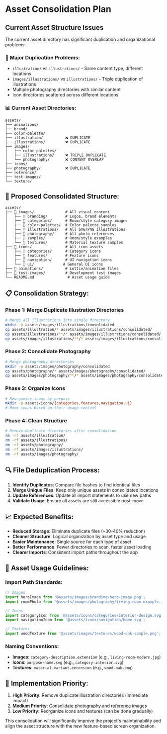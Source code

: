 # Asset Consolidation Plan

## Current Asset Structure Issues

The current asset directory has significant duplication and organizational problems:

### 🚨 **Major Duplication Problems:**
- `illustration/` vs `illustrations/` - Same content type, different locations
- `images/illustrations/` vs `illustrations/` - Triple duplication of illustrations
- Multiple photography directories with similar content
- Icon directories scattered across different locations

### 📊 **Current Asset Directories:**
```
assets/
├── animations/
├── brand/
├── color-palette/
├── illustration/          ❌ DUPLICATE
├── illustrations/         ❌ DUPLICATE  
├── images/
│   ├── color-palettes/
│   ├── illustrations/     ❌ TRIPLE DUPLICATE
│   └── photography/       ❌ CONTENT OVERLAP
├── icons/
├── photography/           ❌ DUPLICATE
├── reference/
├── test-images/
└── texture/
```

## 🎯 **Proposed Consolidated Structure:**

```
assets/
├── 📂 images/              # All visual content
│   ├── 📂 branding/        # Logos, brand elements
│   ├── 📂 categories/      # Room/style category images
│   ├── 📂 color-palettes/  # Color palette samples
│   ├── 📂 illustrations/   # All SVG/PNG illustrations
│   ├── 📂 photography/     # All photo references
│   ├── 📂 samples/         # Room/style examples
│   └── 📂 textures/        # Material texture samples
├── 📂 icons/               # All icon assets
│   ├── 📂 categories/      # Category icons
│   ├── 📂 features/        # Feature icons
│   ├── 📂 navigation/      # UI navigation icons
│   └── 📂 ui/             # General UI icons
├── 📂 animations/          # Lottie/animation files
├── 📂 test-images/         # Development test images
└── README.md               # Asset usage guide
```

## 📋 **Consolidation Strategy:**

### **Phase 1: Merge Duplicate Illustration Directories**
```bash
# Merge all illustrations into single directory
mkdir -p assets/images/illustrations/consolidated
cp assets/illustration/* assets/images/illustrations/consolidated/
cp assets/illustrations/**/* assets/images/illustrations/consolidated/
cp assets/images/illustrations/**/* assets/images/illustrations/consolidated/
```

### **Phase 2: Consolidate Photography**
```bash
# Merge photography directories
mkdir -p assets/images/photography/consolidated
cp assets/photography/* assets/images/photography/consolidated/
cp assets/images/photography/**/* assets/images/photography/consolidated/
```

### **Phase 3: Organize Icons**
```bash
# Reorganize icons by purpose
mkdir -p assets/icons/{categories,features,navigation,ui}
# Move icons based on their usage context
```

### **Phase 4: Clean Structure**
```bash
# Remove duplicate directories after consolidation
rm -rf assets/illustration/
rm -rf assets/illustrations/
rm -rf assets/photography/
rm -rf assets/images/illustrations/
rm -rf assets/images/photography/
```

## 🔍 **File Deduplication Process:**

1. **Identify Duplicates**: Compare file hashes to find identical files
2. **Merge Unique Files**: Keep only unique assets in consolidated locations  
3. **Update References**: Update all import statements to use new paths
4. **Validate Usage**: Ensure all assets are still accessible post-move

## 📈 **Expected Benefits:**

- **Reduced Storage**: Eliminate duplicate files (~30-40% reduction)
- **Cleaner Structure**: Logical organization by asset type and usage
- **Easier Maintenance**: Single source for each type of asset
- **Better Performance**: Fewer directories to scan, faster asset loading
- **Clearer Imports**: Consistent import paths throughout the app

## 🎯 **Asset Usage Guidelines:**

### **Import Path Standards:**
```typescript
// Images
import heroImage from '@assets/images/branding/hero-image.png';
import roomPhoto from '@assets/images/photography/living-room-example.jpg';

// Icons  
import categoryIcon from '@assets/icons/categories/interior-design.svg';
import navigationIcon from '@assets/icons/navigation/home.svg';

// Textures
import woodTexture from '@assets/images/textures/wood-oak-sample.png';
```

### **Naming Conventions:**
- **Images**: `category-description.extension` (e.g., `living-room-modern.jpg`)
- **Icons**: `purpose-name.svg` (e.g., `category-interior.svg`) 
- **Textures**: `material-variant.extension` (e.g., `wood-oak.png`)

## 🚀 **Implementation Priority:**

1. **High Priority**: Remove duplicate illustration directories (immediate impact)
2. **Medium Priority**: Consolidate photography and reference images  
3. **Low Priority**: Reorganize icons and textures (can be done gradually)

This consolidation will significantly improve the project's maintainability and align the asset structure with the new feature-based screen organization.